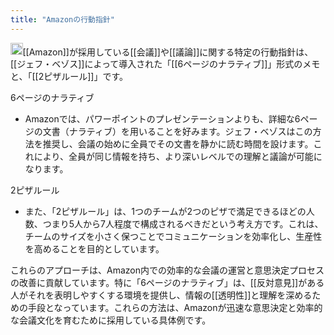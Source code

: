 ```yaml
---
title: "Amazonの行動指針"
---
```


<img src='https://scrapbox.io/api/pages/nishio/gpt/icon' alt='gpt.icon' height="19.5"/>[[Amazon]]が採用している[[会議]]や[[議論]]に関する特定の行動指針は、[[ジェフ・ベゾス]]によって導入された「[[6ページのナラティブ]]」形式のメモと、「[[2ピザルール]]」です。

6ページのナラティブ
- Amazonでは、パワーポイントのプレゼンテーションよりも、詳細な6ページの文書（ナラティブ）を用いることを好みます。ジェフ・ベゾスはこの方法を推奨し、会議の始めに全員でその文書を静かに読む時間を設けます。これにより、全員が同じ情報を持ち、より深いレベルでの理解と議論が可能になります。

2ピザルール
- また、「2ピザルール」は、1つのチームが2つのピザで満足できるほどの人数、つまり5人から7人程度で構成されるべきだという考え方です。これは、チームのサイズを小さく保つことでコミュニケーションを効率化し、生産性を高めることを目的としています。

これらのアプローチは、Amazon内での効率的な会議の運営と意思決定プロセスの改善に貢献しています。特に「6ページのナラティブ」は、[[反対意見]]がある人がそれを表明しやすくする環境を提供し、情報の[[透明性]]と理解を深めるための手段となっています。これらの方法は、Amazonが迅速な意思決定と効率的な会議文化を育むために採用している具体例です。

